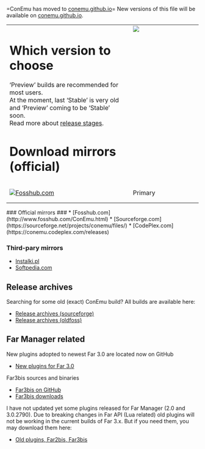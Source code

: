 ﻿=ConEmu has moved to [conemu.github.io](http://conemu.github.io/)=
New versions of this file will be available on [conemu.github.io](http://conemu.github.io/en/Downloads.html).

<table cellpadding='0' cellspacing='0' border='0' width='100%'>
<tr><td width='550' align='left' valign='top'>
<h1>Which version to choose</h1>
‘Preview’ builds are recommended for most users.<br>
At the moment, last ‘Stable’ is very old and ‘Preview’ coming to be ‘Stable’ soon.<br>
Read more about <a href='StableVsPreview.md'>release stages</a>.<br>
<h1>Download mirrors (official)</h1>
</td>
<td align='left' valign='top'><a href='http://www.softpedia.com/get/System/System-Miscellaneous/ConEmu.shtml'><img src='http://s1.softpedia-static.com/base_img/softpedia_free_award_f.gif' border='0' /></a></td>
</tr>
<tr>
<td width='265' align='left' height='50' valign='center'><a href='http://www.fosshub.com/ConEmu.html'><img src='http://conemu-maximus5.googlecode.com/svn/files/Downloads.png' alt='Fosshub.com' title='Fosshub.com mirror' /></a></td>
<td width='70' align='left' height='50' valign='center'>Primary</td>
<td width='215'> </td>
</tr>
</table>
### Official mirrors ###
  * [Fosshub.com](http://www.fosshub.com/ConEmu.html)
  * [Sourceforge.com](https://sourceforge.net/projects/conemu/files/)
  * [CodePlex.com](https://conemu.codeplex.com/releases)
<a href='Hidden comment: 
* [http://code.google.com/p/conemu-maximus5/downloads/list Googlecode.com] - will be [http://google-opensource.blogspot.se/2013/05/a-change-to-google-code-download-service.html broken soon]
'></a>

### Third-pary mirrors ###
  * [Instalki.pl](http://www.instalki.pl/programy/download/Windows/emulatory/ConEmu.html)
  * [Softpedia.com](http://www.softpedia.com/get/System/System-Miscellaneous/ConEmu.shtml)

## Release archives ##
Searching for some old (exact) ConEmu build? All builds are available here:

  * [Release archives (sourceforge)](http://sourceforge.net/projects/conemu/files/OldReleases/ConEmuPack/)
  * [Release archives (oldfoss)](http://www.oldfoss.com/ConEmu.html)

## Far Manager related ##
New plugins adopted to newest Far 3.0 are located now on GitHub

  * [New plugins for Far 3.0](https://github.com/Maximus5/FarPlugins/releases)

Far3bis sources and binaries

  * [Far3bis on GitHub](https://github.com/Maximus5/Far3bis)
  * [Far3bis downloads](https://sourceforge.net/projects/conemu/files/FarManager/Far3bis/)

I have not updated yet some plugins released for Far Manager (2.0 and 3.0.2790).
Due to breaking changes in Far API (Lua related) old plugins will not be working
in the current builds of Far 3.x. But if you need them, you may download them here:

  * [Old plugins, Far2bis, Far3bis](http://code.google.com/p/conemu-maximus5/downloads/list)